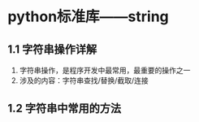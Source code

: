 # python标准库——string

## 1.1 字符串操作详解
1. 字符串操作，是程序开发中最常用，最重要的操作之一
2. 涉及的内容：字符串查找/替换/截取/连接

## 1.2 字符串中常用的方法

```python


```
